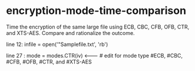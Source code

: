 # encryption-mode-time-comparison
Time the encryption of the same large file using ECB, CBC, CFB, OFB,  CTR, and XTS-AES. Compare and rationalize the outcome.


line 12:  infile = open('"Samplefile.txt', 'rb') 


line 27 : mode = modes.CTR(iv)  <--- # edit for mode type #ECB, #CBC, #CFB, #OFB, #CTR, and #XTS-AES


